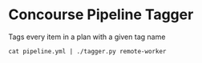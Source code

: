 # Concourse Pipeline Tagger

Tags every item in a plan with a given tag name
```
cat pipeline.yml | ./tagger.py remote-worker
```

